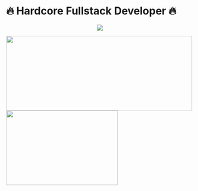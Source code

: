 # 🔥 Hardcore Fullstack Developer 🔥

<p align="center">
  <a href="https://skillicons.dev">
    <img src="https://skillicons.dev/icons?i=java,js,php,linux" />
  </a>
</p>

<a href="https://github.com/anuraghazra/github-readme-stats">
  <img height=200 width=500 align="center" src="https://github-readme-stats.vercel.app/api?username=LiloLabo&show_icons=true&theme=tokyonight&hide_title=true&rank_icon=github" />
</a>

<a href="https://github.com/anuraghazra/convoychat">
  <img height=200 width=300 align="center" src="https://github-readme-stats.vercel.app/api/top-langs/?username=LiloLabo&hide_progress=true&theme=tokyonight&hide_title=true" />
</a>

